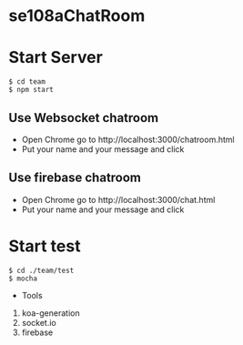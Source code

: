# se108aChatRoom


# Start Server
```
$ cd team
$ npm start
```

## Use Websocket chatroom
* Open Chrome go to http://localhost:3000/chatroom.html
* Put your name and your message and click 

## Use firebase chatroom
* Open Chrome go to http://localhost:3000/chat.html
* Put your name and your message and click 


# Start test

```
$ cd ./team/test
$ mocha
```

* Tools
1. koa-generation
2. socket.io
3. firebase
